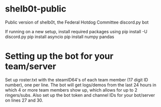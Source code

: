 # shelb0t-public
Public version of shelb0t, the Federal Hotdog Committee discord.py bot

If running on a new setup, install required packages using
pip install -U discord.py
pip install asyncio
pip install numpy pandas

# Setting up the bot for your team/server
Set up roster.txt with the steamID64's of each team member (17 digit ID number), one per line. The bot will get logs/demos from the last 24 hours in which 4 or more team members show up, which allows for up to 2 ringers/subs.
Also set up the bot token and channel IDs for your bot/server on lines 27 and 30.
